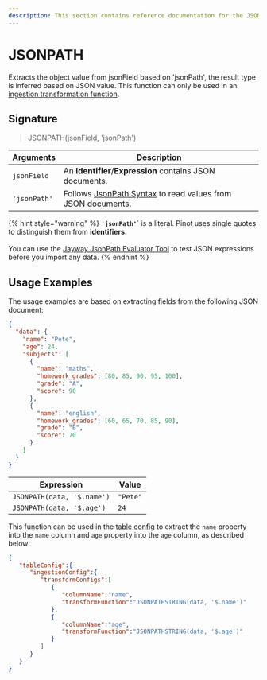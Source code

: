 ```yaml
---
description: This section contains reference documentation for the JSONPATH function.
---
```


# JSONPATH

Extracts the object value from jsonField based on 'jsonPath', the result type is inferred based on JSON value. This function can only be used in an [ingestion transformation function](../../developers/advanced/ingestion-level-transformations.md).

## Signature

> JSONPATH(jsonField, 'jsonPath')

| Arguments    | Description                                                                                            |
| ------------ | ------------------------------------------------------------------------------------------------------ |
| `jsonField`  | An **Identifier**/**Expression** contains JSON documents.                                              |
| `'jsonPath'` | Follows [JsonPath Syntax](https://goessner.net/articles/JsonPath/) to read values from JSON documents. |

{% hint style="warning" %}
**`'jsonPath'`**\` is a literal. Pinot uses single quotes to distinguish them from **identifiers.** \
\
You can use the [Jayway JsonPath Evaluator Tool](https://jsonpath.herokuapp.com/) to test JSON expressions before you import any data.
{% endhint %}

## Usage Examples

The usage examples are based on extracting fields from the following JSON document:

```json
{
  "data": {
    "name": "Pete",
    "age": 24,
    "subjects": [
      {
        "name": "maths",
        "homework_grades": [80, 85, 90, 95, 100],
        "grade": "A",
        "score": 90
      },
      {
        "name": "english",
        "homework_grades": [60, 65, 70, 85, 90],
        "grade": "B",
        "score": 70
      }
    ]
  }
}
```

| Expression                 | Value    |
| -------------------------- | -------- |
| `JSONPATH(data, '$.name')` | `"Pete"` |
| `JSONPATH(data, '$.age')`  | `24`     |

This function can be used in the [table config](../table.md) to extract the `name` property into the `name` column and `age` property into the `age` column, as described below:

```json
{
   "tableConfig":{
      "ingestionConfig":{
         "transformConfigs":[
            {
               "columnName":"name",
               "transformFunction":"JSONPATHSTRING(data, '$.name')"
            },
            {
               "columnName":"age",
               "transformFunction":"JSONPATHSTRING(data, '$.age')"
            }
         ]
      }
   }
}
```
